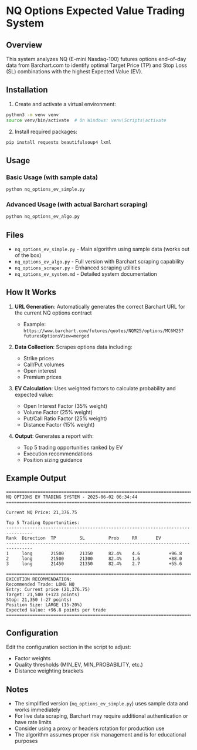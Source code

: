 # NQ Options Expected Value Trading System

## Overview
This system analyzes NQ (E-mini Nasdaq-100) futures options end-of-day data from Barchart.com to identify optimal Target Price (TP) and Stop Loss (SL) combinations with the highest Expected Value (EV).

## Installation

1. Create and activate a virtual environment:
```bash
python3 -m venv venv
source venv/bin/activate  # On Windows: venv\Scripts\activate
```

2. Install required packages:
```bash
pip install requests beautifulsoup4 lxml
```

## Usage

### Basic Usage (with sample data)
```bash
python nq_options_ev_simple.py
```

### Advanced Usage (with actual Barchart scraping)
```bash
python nq_options_ev_algo.py
```

## Files

- `nq_options_ev_simple.py` - Main algorithm using sample data (works out of the box)
- `nq_options_ev_algo.py` - Full version with Barchart scraping capability
- `nq_options_scraper.py` - Enhanced scraping utilities
- `nq_options_ev_system.md` - Detailed system documentation

## How It Works

1. **URL Generation**: Automatically generates the correct Barchart URL for the current NQ options contract
   - Example: `https://www.barchart.com/futures/quotes/NQM25/options/MC6M25?futuresOptionsView=merged`

2. **Data Collection**: Scrapes options data including:
   - Strike prices
   - Call/Put volumes
   - Open interest
   - Premium prices

3. **EV Calculation**: Uses weighted factors to calculate probability and expected value:
   - Open Interest Factor (35% weight)
   - Volume Factor (25% weight)
   - Put/Call Ratio Factor (25% weight)
   - Distance Factor (15% weight)

4. **Output**: Generates a report with:
   - Top 5 trading opportunities ranked by EV
   - Execution recommendations
   - Position sizing guidance

## Example Output
```
================================================================================
NQ OPTIONS EV TRADING SYSTEM - 2025-06-02 06:34:44
================================================================================

Current NQ Price: 21,376.75

Top 5 Trading Opportunities:
--------------------------------------------------------------------------------
Rank  Direction  TP         SL         Prob     RR       EV        
--------------------------------------------------------------------------------
1     long       21500      21350      82.4%    4.6           +96.8
2     long       21500      21300      82.4%    1.6           +88.0
3     long       21450      21350      82.4%    2.7           +55.6

================================================================================
EXECUTION RECOMMENDATION:
Recommended Trade: LONG NQ
Entry: Current price (21,376.75)
Target: 21,500 (+123 points)
Stop: 21,350 (-27 points)
Position Size: LARGE (15-20%)
Expected Value: +96.8 points per trade
================================================================================
```

## Configuration

Edit the configuration section in the script to adjust:
- Factor weights
- Quality thresholds (MIN_EV, MIN_PROBABILITY, etc.)
- Distance weighting brackets

## Notes

- The simplified version (`nq_options_ev_simple.py`) uses sample data and works immediately
- For live data scraping, Barchart may require additional authentication or have rate limits
- Consider using a proxy or headers rotation for production use
- The algorithm assumes proper risk management and is for educational purposes